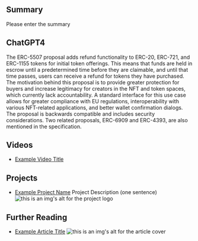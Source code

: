 ## Summary

Please enter the summary

## ChatGPT4

The ERC-5507 proposal adds refund functionality to ERC-20, ERC-721, and ERC-1155 tokens for initial token offerings. This means that funds are held in escrow until a predetermined time before they are claimable, and until that time passes, users can receive a refund for tokens they have purchased. The motivation behind this proposal is to provide greater protection for buyers and increase legitimacy for creators in the NFT and token spaces, which currently lack accountability. A standard interface for this use case allows for greater compliance with EU regulations, interoperability with various NFT-related applications, and better wallet confirmation dialogs. The proposal is backwards compatible and includes security considerations. Two related proposals, ERC-6909 and ERC-4393, are also mentioned in the specification.

## Videos

- [Example Video Title](https://www.youtube.com/watch?v=TDGq4aeevgY)

## Projects

- [Example Project Name](https://xxxx.xxx/xxxxx) Project Description (one sentence) ![this is an img's alt for the project logo](https://xxxx.xxx/project-logo.xxx)

## Further Reading

- [Example Article Title](https://xxxx.xxx/xxxxx) ![this is an img's alt for the article cover](https://xxxx.xxx/article-cover.xxx)
